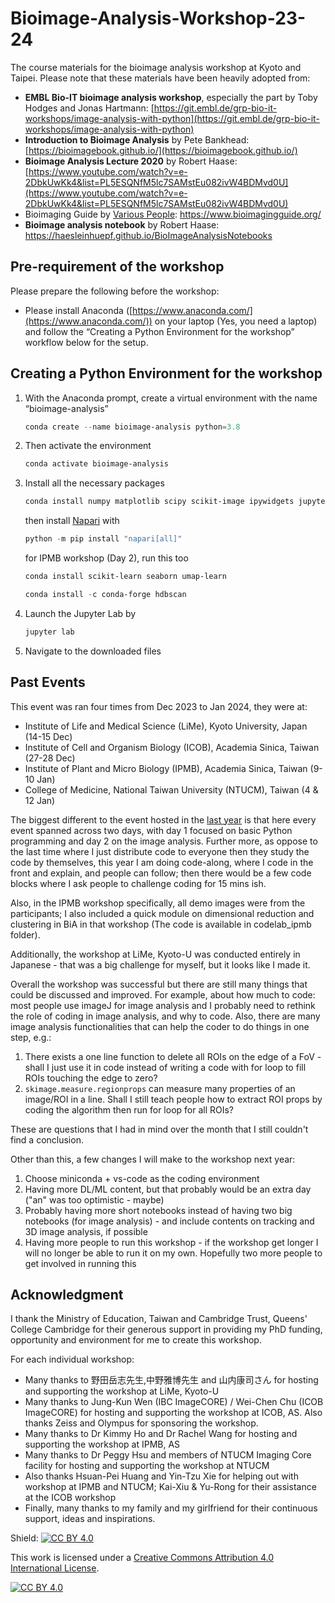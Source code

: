 # Bioimage-Analysis-Workshop-23-24

The course materials for the bioimage analysis workshop at Kyoto and Taipei. Please note that these materials have been heavily adopted from:

- **EMBL Bio-IT bioimage analysis workshop**, especially the part by Toby Hodges and Jonas Hartmann: [https://git.embl.de/grp-bio-it-workshops/image-analysis-with-python](https://git.embl.de/grp-bio-it-workshops/image-analysis-with-python)
- **Introduction to Bioimage Analysis** by Pete Bankhead: [https://bioimagebook.github.io/](https://bioimagebook.github.io/)
- **Bioimage Analysis Lecture 2020** by Robert Haase: [https://www.youtube.com/watch?v=e-2DbkUwKk4&list=PL5ESQNfM5lc7SAMstEu082ivW4BDMvd0U](https://www.youtube.com/watch?v=e-2DbkUwKk4&list=PL5ESQNfM5lc7SAMstEu082ivW4BDMvd0U)
- Bioimaging Guide by [Various People](https://journals.plos.org/plosbiology/article?id=10.1371/journal.pbio.3002167): https://www.bioimagingguide.org/
- **Bioimage analysis notebook** by Robert Haase: https://haesleinhuepf.github.io/BioImageAnalysisNotebooks

## Pre-requirement of the workshop

Please prepare the following before the workshop:

- Please install Anaconda ([https://www.anaconda.com/](https://www.anaconda.com/)) on your laptop (Yes, you need a laptop) and follow the “Creating a Python Environment for the workshop” workflow below for the setup.
## Creating a Python Environment for the workshop

1. With the Anaconda prompt, create a virtual environment with the name “bioimage-analysis”

    ```powershell
    conda create --name bioimage-analysis python=3.8
    ```

2. Then activate the environment

    ```powershell
    conda activate bioimage-analysis
    ```

3. Install all the necessary packages

    ```powershell
    conda install numpy matplotlib scipy scikit-image ipywidgets jupyter jupyterlab pandas 
    ```
    then install [Napari](https://napari.org/stable/) with
    ```powershell
    python -m pip install "napari[all]"
    ```
	for IPMB workshop (Day 2), run this too
    ```powershell
    conda install scikit-learn seaborn umap-learn 
    ```
    ```powershell
    conda install -c conda-forge hdbscan
    ```

4. Launch the Jupyter Lab by
    ```powershell
	jupyter lab
    ```
5. Navigate to the downloaded files

## Past Events

This event was ran four times from Dec 2023 to Jan 2024, they were at:
- Institute of Life and Medical Science (LiMe), Kyoto University, Japan (14-15 Dec)
- Institute of Cell and Organism Biology (ICOB), Academia Sinica, Taiwan (27-28 Dec)
- Institute of Plant and Micro Biology (IPMB), Academia Sinica, Taiwan (9-10 Jan)
- College of Medicine, National Taiwan University (NTUCM), Taiwan (4 & 12 Jan)

The biggest different to the event hosted in the [last year](https://github.com/Koushouu/Bioimage-Analysis-Workshop-Taipei) is that here every event spanned across two days, with day 1 focused on basic Python programming and day 2 on the image analysis. Further more, as oppose to the last time where I just distribute code to everyone then they study the code by themselves, this year I am doing code-along, where I code in the front and explain, and people can follow; then there would be a few code blocks where I ask people to challenge coding for 15 mins ish. 

Also, in the IPMB workshop specifically, all demo images were from the participants; I also included a quick module on dimensional reduction and clustering in BiA in that workshop (The code is available in codelab_ipmb folder).

Additionally, the workshop at LiMe, Kyoto-U was conducted entirely in Japanese - that was a big challenge for myself, but it looks like I made it.

Overall the workshop was successful but there are still many things that could be discussed and improved. For example, about how much to code: most people use imageJ for image analysis and I probably need to rethink the role of coding in image analysis, and why to code. Also, there are many image analysis functionalities that can help the coder to do things in one step, e.g.:
 1) There exists a one line function to delete all ROIs on the edge of a FoV - shall I just use it in code instead of writing a code with for loop to fill ROIs touching the edge to zero? 
 2) ```skimage.measure.regionprops``` can measure many properties of an image/ROI in a line. Shall I still teach people how to extract ROI props by coding the algorithm then run for loop for all ROIs?
 
These are questions that I had in mind over the month that I still couldn't find a conclusion.

Other than this, a few changes I will make to the workshop next year:
1. Choose miniconda + vs-code as the coding environment
2. Having more DL/ML content, but that probably would be an extra day ("an" was too optimistic - maybe)
3. Probably having more short notebooks instead of having two big notebooks (for image analysis) - and include contents on tracking and 3D image analysis, if possible
4. Having more people to run this workshop - if the workshop get longer I will no longer be able to run it on my own. Hopefully two more people to get involved in running this

## Acknowledgment

I thank the Ministry of Education, Taiwan and Cambridge Trust, Queens' College Cambridge for their generous support in providing my PhD funding, opportunity and environment for me to create this workshop.

For each individual workshop:
- Many thanks to 野田岳志先生,中野雅博先生 and 山内康司さん for hosting and supporting the workshop at LiMe, Kyoto-U
- Many thanks to Jung-Kun Wen (IBC ImageCORE) / Wei-Chen Chu (ICOB ImageCORE) for hosting and supporting the workshop at ICOB, AS. Also thanks Zeiss and Olympus for sponsoring the workshop.
- Many thanks to Dr Kimmy Ho and Dr Rachel Wang for hosting and supporting the workshop at IPMB, AS
- Many thanks to Dr Peggy Hsu and members of NTUCM Imaging Core facility for hosting and supporting the workshop at NTUCM
- Also thanks Hsuan-Pei Huang and Yin-Tzu Xie for helping out with workshop at IPMB and NTUCM; Kai-Xiu & Yu-Rong for their assistance at the ICOB workshop
- Finally, many thanks to my family and my girlfriend for their continuous support, ideas and inspirations.

Shield: [![CC BY 4.0][cc-by-shield]][cc-by]

This work is licensed under a
[Creative Commons Attribution 4.0 International License][cc-by].

[![CC BY 4.0][cc-by-image]][cc-by]

[cc-by]: http://creativecommons.org/licenses/by/4.0/
[cc-by-image]: https://i.creativecommons.org/l/by/4.0/88x31.png
[cc-by-shield]: https://img.shields.io/badge/License-CC%20BY%204.0-lightgrey.svg
